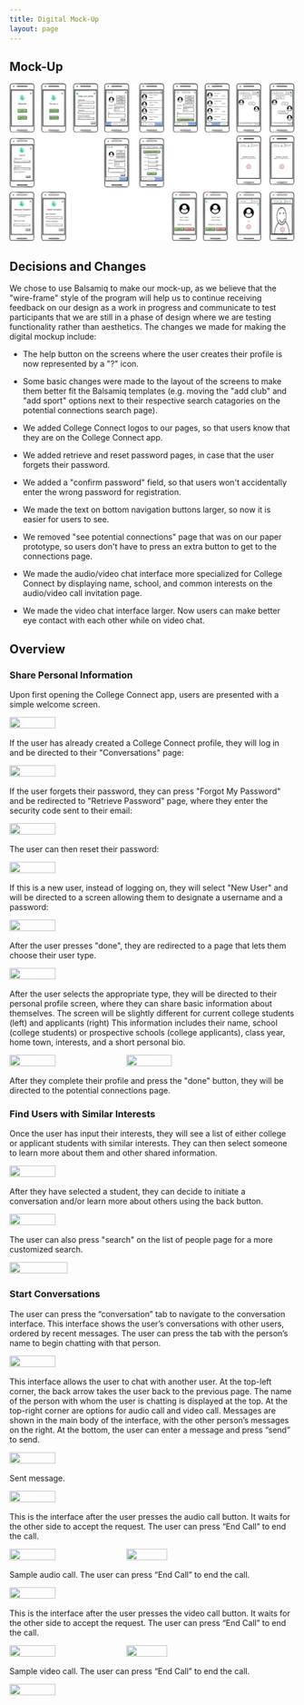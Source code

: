 ```yaml
---
title: Digital Mock-Up
layout: page
---
```


## Mock-Up

![Overview](/mockup_overview.png)

## Decisions and Changes

We chose to use Balsamiq to make our mock-up, as we believe that the "wire-frame" style of the program will help us to continue receiving feedback on our design as a work in progress and communicate to test participants that we are still in a phase of design where we are testing functionality rather than aesthetics.  The changes we made for making the digital mockup include:

* The help button on the screens where the user creates their profile is now represented by a "?" icon.  

* Some basic changes were made to the layout of the screens to make them better fit the Balsamiq templates (e.g. moving the "add club" and "add sport" options next to their respective search catagories on the potential connections search page).

* We added College Connect logos to our pages, so that users know that they are on the College Connect app.

* We added retrieve and reset password pages, in case that the user forgets their password.

* We added a "confirm password" field, so that users won't accidentally enter the wrong password for registration.

* We made the text on bottom navigation buttons larger, so now it is easier for users to see.

* We removed "see potential connections" page that was on our paper prototype, so users don't have to press an extra button to get to the connections page.

* We made the audio/video chat interface more specialized for College Connect by displaying name, school, and common interests on the audio/video call invitation page.

* We made the video chat interface larger.  Now users can make better eye contact with each other while on video chat.


## Overview

### Share Personal Information

Upon first opening the College Connect app, users are presented with a simple welcome screen.

<img src="https://raw.githubusercontent.com/dylan-martin/college_connect/master/mockup/New%20Mockup%202.png" width="40%" height="40%"/>

If the user has already created a College Connect profile, they will log in and be directed to their "Conversations" page:

 <img src="https://raw.githubusercontent.com/dylan-martin/college_connect/master/mockup/New%20Mockup%204.png" width="40%" height="40%"/>

If the user forgets their password, they can press "Forgot My Password" and be redirected to "Retrieve Password" page, where they enter the security code sent to their email:

 <img src="https://raw.githubusercontent.com/dylan-martin/college_connect/master/mockup/New%20Mockup%205.png" width="40%" height="40%"/>

The user can then reset their password:

 <img src="https://raw.githubusercontent.com/dylan-martin/college_connect/master/mockup/New%20Mockup%206.png" width="40%" height="40%"/>

If this is a new user, instead of logging on, they will select "New User" and will be directed to a screen allowing them to designate a username and a password: 

<img src="https://raw.githubusercontent.com/dylan-martin/college_connect/master/mockup/New%20Mockup%208.png" width="40%" height="40%"/>

After the user presses "done", they are redirected to a page that lets them choose their user type.

<img src="https://raw.githubusercontent.com/dylan-martin/college_connect/master/mockup/New%20Mockup%207.png" width="40%" height="40%"/>

After the user selects the appropriate type, they will be directed to their personal profile screen, where they can share basic information about themselves.  The screen will be slightly different for current college students (left) and applicants (right)  This information includes their name, school (college students) or prospective schools (college applicants), class year, home town, interests, and a short personal bio.

<img src="https://raw.githubusercontent.com/dylan-martin/college_connect/master/mockup/New%20Mockup%209.png" width="40%" height="40%"/>
<img src="https://raw.githubusercontent.com/dylan-martin/college_connect/master/mockup/New%20Mockup%2010.png" width="40%" height="40%"/>


After they complete their profile and press the "done" button, they will be directed to the potential connections page.

### Find Users with Similar Interests

Once the user has input their interests, they will see a list of either college or applicant students with similar interests. They can then select someone to learn more about them and other shared information. 

<img src="https://raw.githubusercontent.com/dylan-martin/college_connect/master/mockup/New%20Mockup%2011.png" width="40%" height="40%"/>

After they have selected a student, they can decide to initiate a conversation and/or learn more about others using the back button.

<img src="https://raw.githubusercontent.com/dylan-martin/college_connect/master/mockup/New%20Mockup%2013.png" width="40%" height="40%"/>

The user can also press "search" on the list of people page for a more customized search.  

<img src="https://raw.githubusercontent.com/dylan-martin/college_connect/master/mockup/New%20Mockup%2012.png" width="45%" height="40%"/>


### Start Conversations

The user can press the “conversation” tab to navigate to the conversation interface. This interface shows the user’s conversations with other users, ordered by recent messages. The user can press the tab with the person’s name to begin chatting with that person.

<img src="https://raw.githubusercontent.com/dylan-martin/college_connect/master/mockup/New%20Mockup%2014.png" width="40%" height="40%"/>


This interface allows the user to chat with another user. At the top-left corner, the back arrow takes the user back to the previous page. The name of the person with whom the user is chatting is displayed at the top. At the top-right corner are options for audio call and video call.  Messages are shown in the main body of the interface, with the other person’s messages on the right. At the bottom, the user can enter a message and press “send” to send.

<img src="https://raw.githubusercontent.com/dylan-martin/college_connect/master/mockup/New%20Mockup%2016.png" width="40%" height="40%"/>


Sent message.

<img src="https://raw.githubusercontent.com/dylan-martin/college_connect/master/mockup/New%20Mockup%2017.png" width="40%" height="40%"/>


This is the interface after the user presses the audio call button. It waits for the other side to accept the request. The user can press “End Call” to end the call.

<img src="https://raw.githubusercontent.com/dylan-martin/college_connect/master/mockup/New%20Mockup%2018.png" width="40%" height="40%"/>
<img src="https://raw.githubusercontent.com/dylan-martin/college_connect/master/mockup/New%20Mockup%2020.png" width="38%" height="40%"/>

Sample audio call. The user can press “End Call” to end the call.

<img src="https://raw.githubusercontent.com/dylan-martin/college_connect/master/mockup/New%20Mockup%2022.png" width="40%" height="40%"/>

This is the interface after the user presses the video call button. It waits for the other side to accept the request. The user can press “End Call” to end the call.

<img src="https://raw.githubusercontent.com/dylan-martin/college_connect/master/mockup/New%20Mockup%2019.png" width="40%" height="40%"/>
<img src="https://raw.githubusercontent.com/dylan-martin/college_connect/master/mockup/New%20Mockup%2021.png" width="38%" height="40%"/>

Sample video call. The user can press “End Call” to end the call.

<img src="https://raw.githubusercontent.com/dylan-martin/college_connect/master/mockup/New%20Mockup%2023.png" width="40%" height="40%"/>

